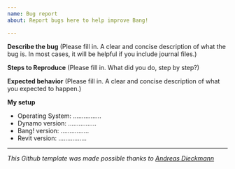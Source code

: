 ```yaml
---
name: Bug report
about: Report bugs here to help improve Bang!

---
```


**Describe the bug**
(Please fill in. A clear and concise description of what the bug is. In most cases, it will be helpful if you include journal files.)

**Steps to Reproduce**
(Please fill in. What did you do, step by step?)

**Expected behavior**
(Please fill in. A clear and concise description of what you expected to happen.)

**My setup**
- Operating System: ................
- Dynamo version: ................
- Bang! version: ................
- Revit version: ................

---
_This Github template was made possible thanks to [Andreas Dieckmann](https://github.com/andydandy74)_
